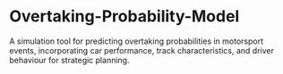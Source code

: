 # Overtaking-Probability-Model
 A simulation tool for predicting overtaking probabilities in motorsport events, incorporating car performance, track characteristics, and driver behaviour for strategic planning.
